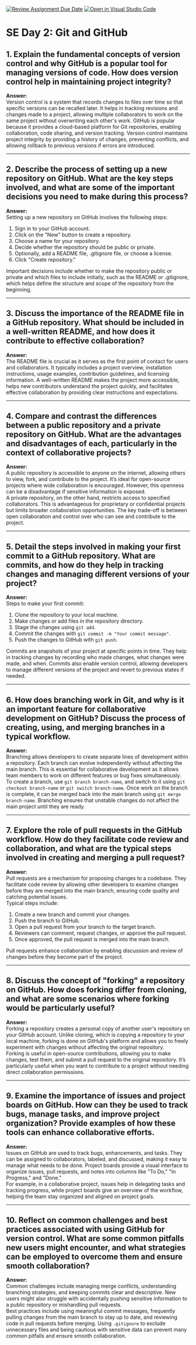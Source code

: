 [![Review Assignment Due Date](https://classroom.github.com/assets/deadline-readme-button-22041afd0340ce965d47ae6ef1cefeee28c7c493a6346c4f15d667ab976d596c.svg)](https://classroom.github.com/a/8wgCKhpZ)
[![Open in Visual Studio Code](https://classroom.github.com/assets/open-in-vscode-2e0aaae1b6195c2367325f4f02e2d04e9abb55f0b24a779b69b11b9e10269abc.svg)](https://classroom.github.com/online_ide?assignment_repo_id=15591071&assignment_repo_type=AssignmentRepo)
# SE Day 2: Git and GitHub

## 1. Explain the fundamental concepts of version control and why GitHub is a popular tool for managing versions of code. How does version control help in maintaining project integrity?

**Answer:**  
Version control is a system that records changes to files over time so that specific versions can be recalled later. It helps in tracking revisions and changes made to a project, allowing multiple collaborators to work on the same project without overwriting each other's work. GitHub is popular because it provides a cloud-based platform for Git repositories, enabling collaboration, code sharing, and version tracking. Version control maintains project integrity by providing a history of changes, preventing conflicts, and allowing rollback to previous versions if errors are introduced.

---

## 2. Describe the process of setting up a new repository on GitHub. What are the key steps involved, and what are some of the important decisions you need to make during this process?

**Answer:**  
Setting up a new repository on GitHub involves the following steps:  
1. Sign in to your GitHub account.
2. Click on the "New" button to create a repository.
3. Choose a name for your repository.
4. Decide whether the repository should be public or private.
5. Optionally, add a README file, .gitignore file, or choose a license.
6. Click "Create repository."

Important decisions include whether to make the repository public or private and which files to include initially, such as the README or .gitignore, which helps define the structure and scope of the repository from the beginning.

---

## 3. Discuss the importance of the README file in a GitHub repository. What should be included in a well-written README, and how does it contribute to effective collaboration?

**Answer:**  
The README file is crucial as it serves as the first point of contact for users and collaborators. It typically includes a project overview, installation instructions, usage examples, contribution guidelines, and licensing information. A well-written README makes the project more accessible, helps new contributors understand the project quickly, and facilitates effective collaboration by providing clear instructions and expectations.

---

## 4. Compare and contrast the differences between a public repository and a private repository on GitHub. What are the advantages and disadvantages of each, particularly in the context of collaborative projects?

**Answer:**  
A public repository is accessible to anyone on the internet, allowing others to view, fork, and contribute to the project. It’s ideal for open-source projects where wide collaboration is encouraged. However, this openness can be a disadvantage if sensitive information is exposed.  
A private repository, on the other hand, restricts access to specified collaborators. This is advantageous for proprietary or confidential projects but limits broader collaboration opportunities. The key trade-off is between open collaboration and control over who can see and contribute to the project.

---

## 5. Detail the steps involved in making your first commit to a GitHub repository. What are commits, and how do they help in tracking changes and managing different versions of your project?

**Answer:**  
Steps to make your first commit:  
1. Clone the repository to your local machine.
2. Make changes or add files in the repository directory.
3. Stage the changes using `git add`.
4. Commit the changes with `git commit -m "Your commit message"`.
5. Push the changes to GitHub with `git push`.

Commits are snapshots of your project at specific points in time. They help in tracking changes by recording who made changes, what changes were made, and when. Commits also enable version control, allowing developers to manage different versions of the project and revert to previous states if needed.

---

## 6. How does branching work in Git, and why is it an important feature for collaborative development on GitHub? Discuss the process of creating, using, and merging branches in a typical workflow.

**Answer:**  
Branching allows developers to create separate lines of development within a repository. Each branch can evolve independently without affecting the main branch. This is essential for collaborative development as it allows team members to work on different features or bug fixes simultaneously.  
To create a branch, use `git branch branch-name`, and switch to it using `git checkout branch-name` or `git switch branch-name`. Once work on the branch is complete, it can be merged back into the main branch using `git merge branch-name`. Branching ensures that unstable changes do not affect the main project until they are ready.

---

## 7. Explore the role of pull requests in the GitHub workflow. How do they facilitate code review and collaboration, and what are the typical steps involved in creating and merging a pull request?

**Answer:**  
Pull requests are a mechanism for proposing changes to a codebase. They facilitate code review by allowing other developers to examine changes before they are merged into the main branch, ensuring code quality and catching potential issues.  
Typical steps include:  
1. Create a new branch and commit your changes.
2. Push the branch to GitHub.
3. Open a pull request from your branch to the target branch.
4. Reviewers can comment, request changes, or approve the pull request.
5. Once approved, the pull request is merged into the main branch.

Pull requests enhance collaboration by enabling discussion and review of changes before they become part of the project.

---

## 8. Discuss the concept of "forking" a repository on GitHub. How does forking differ from cloning, and what are some scenarios where forking would be particularly useful?

**Answer:**  
Forking a repository creates a personal copy of another user's repository on your GitHub account. Unlike cloning, which is copying a repository to your local machine, forking is done on GitHub's platform and allows you to freely experiment with changes without affecting the original repository.  
Forking is useful in open-source contributions, allowing you to make changes, test them, and submit a pull request to the original repository. It’s particularly useful when you want to contribute to a project without needing direct collaboration permissions.

---

## 9. Examine the importance of issues and project boards on GitHub. How can they be used to track bugs, manage tasks, and improve project organization? Provide examples of how these tools can enhance collaborative efforts.

**Answer:**  
Issues on GitHub are used to track bugs, enhancements, and tasks. They can be assigned to collaborators, labeled, and discussed, making it easy to manage what needs to be done. Project boards provide a visual interface to organize issues, pull requests, and notes into columns like "To Do," "In Progress," and "Done."  
For example, in a collaborative project, issues help in delegating tasks and tracking progress, while project boards give an overview of the workflow, helping the team stay organized and aligned on project goals.

---

## 10. Reflect on common challenges and best practices associated with using GitHub for version control. What are some common pitfalls new users might encounter, and what strategies can be employed to overcome them and ensure smooth collaboration?

**Answer:**  
Common challenges include managing merge conflicts, understanding branching strategies, and keeping commits clear and descriptive. New users might also struggle with accidentally pushing sensitive information to a public repository or mishandling pull requests.  
Best practices include using meaningful commit messages, frequently pulling changes from the main branch to stay up to date, and reviewing code in pull requests before merging. Using `.gitignore` to exclude unnecessary files and being cautious with sensitive data can prevent many common pitfalls and ensure smooth collaboration.

